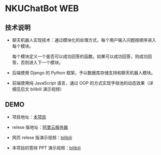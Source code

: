 # NKUChatBot WEB

## 技术说明

- 聊天机器人实现技术：通过模块化的处理方式，每个用户输入问题按顺序进入每个模块。

  每个模块定义一个是否可以成功回答的函数。如果可以成功回答，则成功回答，否则进入下一个模块。
  
- 后端使用 Django 的 Python 框架，予以数据库存储支持和聊天机器人模块。

- 前端使用纯 JavaScript 语言，通过 OOP 的方式实现字母池的动态效果（详细见后文 bilibili 演示视频）

## DEMO

- 项目地址：[本项目](https://github.com/NKUChatBot/ChatBotWEB)

- relese 版地址：[阿里云服务器](http://chatbot.shesl.top)

- 网页 relese 版演示视频：[bilibili](https://www.bilibili.com/video/av44706011)

- 本项目的答辩 PPT 演示视频：[bilibili](https://www.bilibili.com/video/av44706011/)

